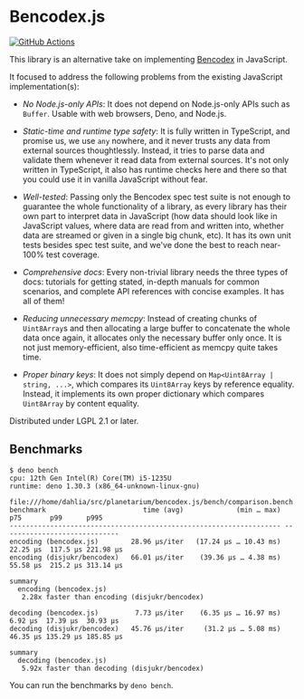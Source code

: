 <!-- deno-fmt-ignore-file -->

Bencodex.js
===========

[![GitHub Actions][GitHub Actions badge]][GitHub Actions]

This library is an alternative take on implementing [Bencodex] in JavaScript.

It focused to address the following problems from the existing JavaScript
implementation(s):

 -  *No Node.js-only APIs*:  It does not depend on Node.js-only APIs such as
    `Buffer`.  Usable with web browsers, Deno, and Node.js.

 -  *Static-time and runtime type safety*:  It is fully written in TypeScript,
    and promise us, we use `any` nowhere, and it never trusts any data from
    external sources thoughtlessly.  Instead, it tries to parse data and
    validate them whenever it read data from external sources.  It's not only
    written in TypeScript, it also has runtime checks here and there so that
    you could use it in vanilla JavaScript without fear.

 -  *Well-tested*:  Passing only the Bencodex spec test suite is not enough to
    guarantee the whole functionality of a library, as every library has their
    own part to interpret data in JavaScript (how data should look like in
    JavaScript values, where data are read from and written into, whether data
    are streamed or given in a single big chunk, etc).  It has its own unit
    tests besides spec test suite, and we've done the best to reach near-100%
    test coverage.

 -  *Comprehensive docs*:  Every non-trivial library needs the three types of
    docs: tutorials for getting stated, in-depth manuals for common scenarios,
    and complete API references with concise examples.  It has all of them!

 -  *Reducing unnecessary memcpy*:  Instead of creating chunks of `Uint8Array`s
    and then allocating a large buffer to concatenate the whole data once again,
    it allocates only the necessary buffer only once.  It is not just
    memory-efficient, also time-efficient as memcpy quite takes time.

 -  *Proper binary keys*:  It does not simply depend on
    `Map<Uint8Array | string, ...>`, which compares its `Uint8Array` keys by
    reference equality.  Instead, it implements its own proper dictionary which
    compares `Uint8Array` by content equality.

Distributed under LGPL 2.1 or later.

[GitHub Actions badge]: https://github.com/planetarium/bencodex.js/actions/workflows/main.yaml/badge.svg?branch=main
[GitHub Actions]: https://github.com/planetarium/bencodex.js/actions/workflows/main.yaml
[Bencodex]: https://bencodex.org/


Benchmarks
----------

~~~~ console
$ deno bench
cpu: 12th Gen Intel(R) Core(TM) i5-1235U
runtime: deno 1.30.3 (x86_64-unknown-linux-gnu)

file:///home/dahlia/src/planetarium/bencodex.js/bench/comparison.bench.ts
benchmark                        time (avg)             (min … max)       p75       p99      p995
------------------------------------------------------------------- -----------------------------
encoding (bencodex.js)        28.96 µs/iter   (17.24 µs … 10.43 ms)  22.25 µs  117.5 µs 221.98 µs
encoding (disjukr/bencodex)   66.01 µs/iter    (39.36 µs … 4.38 ms)  55.58 µs  215.2 µs 313.14 µs

summary
  encoding (bencodex.js)
   2.28x faster than encoding (disjukr/bencodex)

decoding (bencodex.js)         7.73 µs/iter    (6.35 µs … 16.97 ms)   6.92 µs  17.39 µs  30.93 µs
decoding (disjukr/bencodex)   45.76 µs/iter     (31.2 µs … 5.08 ms)  46.35 µs 135.29 µs 185.85 µs

summary
  decoding (bencodex.js)
   5.92x faster than decoding (disjukr/bencodex)
~~~~

You can run the benchmarks by `deno bench`.
